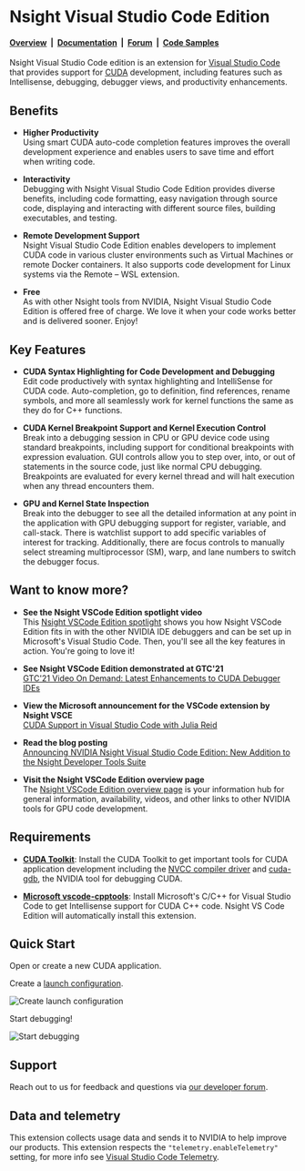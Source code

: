 # Nsight Visual Studio Code Edition

#### [Overview](https://developer.nvidia.com/nsight-visual-studio-code-edition)&nbsp;&nbsp;|&nbsp;&nbsp;[Documentation](https://docs.nvidia.com/nsight-visual-studio-code-edition/)&nbsp;&nbsp;|&nbsp;&nbsp;[Forum](https://forums.developer.nvidia.com/c/development-tools/nsight-vscode-edition)&nbsp;&nbsp;|&nbsp;&nbsp;[Code Samples](https://github.com/NVIDIA/cuda-samples)

Nsight Visual Studio Code edition is an extension for
[Visual Studio Code](https://code.visualstudio.com/) that
provides support for [CUDA](https://developer.nvidia.com/cuda-zone)
development, including features such as Intellisense, debugging, debugger views,
and productivity enhancements.

## Benefits

* **Higher Productivity**<br>
  Using smart CUDA auto-code completion features improves the overall
  development experience and enables users to save time and effort when writing
  code.

* **Interactivity**<br>
  Debugging with Nsight Visual Studio Code Edition provides diverse benefits,
  including code formatting, easy navigation through source code, displaying and
  interacting with different source files, building executables, and testing.

* **Remote Development Support**<br>
  Nsight Visual Studio Code Edition enables developers to implement CUDA code in
  various cluster environments such as Virtual Machines or remote Docker
  containers. It also supports code development for Linux systems via the Remote
  – WSL extension.

* **Free**<br>
  As with other Nsight tools from NVIDIA, Nsight Visual Studio Code Edition is
  offered free of charge.  We love it when your code works better and is
  delivered sooner. Enjoy!

## Key Features

* **CUDA Syntax Highlighting for Code Development and Debugging**<br>
  Edit code productively with syntax highlighting and IntelliSense for CUDA
  code.  Auto-completion, go to definition, find references, rename symbols, and
  more all seamlessly work for kernel functions the same as they do for C++
  functions.

* **CUDA Kernel Breakpoint Support and Kernel Execution Control**<br>
  Break into a debugging session in CPU or GPU device code using standard
  breakpoints, including support for conditional breakpoints with expression
  evaluation. GUI controls allow you to step over, into, or out of statements in
  the source code, just like normal CPU debugging. Breakpoints are evaluated for
  every kernel thread and will halt execution when any thread encounters them.

* **GPU and Kernel State Inspection**<br>
  Break into the debugger to see all the detailed information at any point in
  the application with GPU debugging support for register, variable, and
  call-stack. There is watchlist support to add specific variables of interest
  for tracking. Additionally, there are focus controls to manually select
  streaming multiprocessor (SM), warp, and lane numbers to switch the debugger
  focus.

## Want to know more?

* **See the Nsight VSCode Edition spotlight video**<br>
  This [Nsight VSCode Edition
  spotlight](https://www.youtube.com/watch?v=gN3XeFwZ4ng) shows you how Nsight
  VSCode Edition fits in with the other NVIDIA IDE debuggers and can be set up
  in Microsoft's Visual Studio Code.  Then, you'll see all the key features in
  action.  You're going to love it!

* **See Nsight VSCode Edition demonstrated at GTC'21**<br>
  [GTC'21 Video On Demand: Latest Enhancements to CUDA Debugger IDEs](https://gtc21.event.nvidia.com/media/Latest%20Enhancements%20to%20CUDA%20Debugger%20IDEs%20%5BS31884%5D/1_geie6h11)

* **View the Microsoft announcement for the VSCode extension by Nsight VSCE**<br>
  [CUDA Support in Visual Studio Code with Julia Reid](https://www.youtube.com/watch?v=l6PgYhiQr-I&list=PLReL099Y5nRcWPNnKO4cwxN5RJZl9A48P&index=4)

* **Read the blog posting**<br>
  [Announcing NVIDIA Nsight Visual Studio Code Edition: New Addition to the Nsight Developer Tools Suite](https://developer.nvidia.com/blog/announcing-nvidia-nsight-visual-studio-code-edition-new-addition-to-the-nsight-developer-tools-suite/)

* **Visit the Nsight VSCode Edition overview page**<br>
  The [Nsight VSCode Edition overview
  page](https://developer.nvidia.com/nsight-visual-studio-code-edition) is your
  information hub for general information, availability, videos, and other links
  to other NVIDIA tools for GPU code development.

## Requirements

* **[CUDA Toolkit](https://developer.nvidia.com/cuda-toolkit)**: Install the CUDA Toolkit to get important tools for
  CUDA application development including the
  [NVCC compiler driver](https://docs.nvidia.com/cuda/cuda-compiler-driver-nvcc/index.html) and
  [cuda-gdb](https://docs.nvidia.com/cuda/cuda-gdb/index.html), the NVIDIA tool for debugging CUDA.

* **[Microsoft vscode-cpptools](https://marketplace.visualstudio.com/items?itemName=ms-vscode.cpptools)**:
  Install Microsoft's C/C++ for Visual Studio Code to get Intellisense support for CUDA C++ code. 
  Nsight VS Code Edition will automatically install this extension.

## Quick Start

Open or create a new CUDA application.

Create a [launch configuration](https://code.visualstudio.com/docs/editor/debugging#_launch-configurations).

![Create launch configuration](nsight-debug-config.gif)

Start debugging!

![Start debugging](nsight-debug.gif)

## Support
Reach out to us for feedback and questions via [our developer forum](https://forums.developer.nvidia.com/c/development-tools/nsight-vscode-edition/).

## Data and telemetry

This extension collects usage data and sends it to NVIDIA to help improve our products. This
extension respects the `"telemetry.enableTelemetry"` setting, for more info see
[Visual Studio Code Telemetry](https://code.visualstudio.com/docs/getstarted/telemetry).